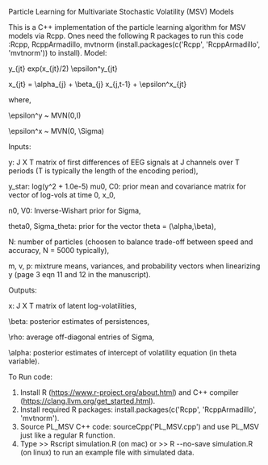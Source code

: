 Particle Learning for Multivariate Stochastic Volatility (MSV) Models

This is a C++ implementation of the particle learning algorithm for MSV models via Rcpp. Ones need the following R packages to run this code :Rcpp, RcppArmadillo, mvtnorm (install.packages(c('Rcpp', 'RcppArmadillo', 'mvtnorm')) to install).
Model: 

  y_{jt} exp(x_{jt}/2) \epsilon^y_{jt}
  
  x_{jt} = \alpha_{j} + \beta_{j} x_{j,t-1} + \epsilon^x_{jt} 
  
where, 

  \epsilon^y ~ MVN(0,I)
  
  \epsilon^x ~ MVN(0, \Sigma)

Inputs: 

y: J X T matrix of first differences of EEG signals at J channels over T periods (T is typically the length of the encoding period),

y_star: log(y^2 + 1.0e-5) mu0, C0: prior mean and covariance matrix for vector of log-vols at time 0, x_0,

n0, V0: Inverse-Wishart prior for Sigma,

theta0, Sigma_theta: prior for the vector theta = (\alpha,\beta),

N: number of particles (choosen to balance trade-off between speed and accuracy, N = 5000 typically),

m, v, p: mixtrure means, variances, and probability vectors when linearizing y (page 3 eqn 11 and 12 in the manuscript).

Outputs:

x: J X T matrix of latent log-volatilities,

\beta: posterior estimates of persistences,

\rho: average off-diagonal entries of Sigma,

\alpha: posterior estimates of intercept of volatility equation (in theta variable).


To Run code:
1. Install R (https://www.r-project.org/about.html) and C++ compiler (https://clang.llvm.org/get_started.html).
2. Install required R packages: install.packages(c('Rcpp', 'RcppArmadillo', 'mvtnorm').
3. Source PL_MSV C++ code: sourceCpp('PL_MSV.cpp') and use PL_MSV just like a regular R function. 
4. Type >> Rscript simulation.R (on mac) or >> R --no-save simulation.R (on linux) to run an example file with simulated data. 
